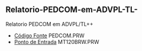 ## Relatorio-PEDCOM-em-ADVPL-TL-
Relatorio PEDCOM em ADVPL/TL++

- [Código Fonte](/PEDCOM.PRW)               PEDCOM.PRW 
- [Ponto de Entrada](/MT120BRW.PRW)         MT120BRW.PRW
</br>
